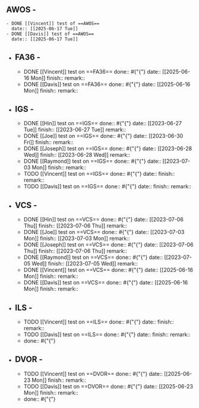 ## AWOS -
	- DONE [[Vincent]] test of ==AWOS==
	  date:: [[2025-06-17 Tue]]
	- DONE [[Davis]] test of ==AWOS==
	  date:: [[2025-06-17 Tue]]
- ## FA36 -
	- DONE [[Vincent]] test on ==FA36==
	  done:: #{"{"}
	  date:: [[2025-06-16 Mon]]
	  finish:: 
	  remark::
	- DONE [[Davis]] test on ==FA36==
	  done:: #{"{"}
	  date:: [[2025-06-16 Mon]]
	  finish::
	  remark::
- ## IGS -
	- DONE [[Hin]] test on ==IGS==
	  done:: #{"{"}
	  date:: [[2023-06-27 Tue]] 
	  finish:: [[2023-06-27 Tue]] 
	  remark::
	- DONE [[Joe]] test on ==IGS==
	  done:: #{"{"}
	  date:: [[2023-06-30 Fri]] 
	  finish::
	  remark::
	- DONE [[Joseph]] test on ==IGS==
	  done:: #{"{"}
	  date:: [[2023-06-28 Wed]] 
	  finish:: [[2023-06-28 Wed]] 
	  remark::
	- DONE [[Raymond]] test on ==IGS==
	  done:: #{"{"}
	  date:: [[2023-07-03 Mon]] 
	  finish::
	  remark::
	- TODO [[Vincent]] test on ==IGS==
	  done:: #{"{"}
	  date:: 
	  finish:: 
	  remark::
	- TODO [[Davis]] test on ==IGS==
	  done:: #{"{"}
	  date:: 
	  finish::
	  remark::
- ## VCS -
	- DONE [[Hin]] test on ==VCS==
	  done:: #{"{"}
	  date:: [[2023-07-06 Thu]] 
	  finish:: [[2023-07-06 Thu]] 
	  remark::
	- DONE [[Joe]] test on ==VCS==
	  done:: #{"{"}
	  date:: [[2023-07-03 Mon]] 
	  finish:: [[2023-07-03 Mon]] 
	  remark::
	- DONE [[Joseph]] test on ==VCS==
	  done:: #{"{"}
	  date:: [[2023-07-06 Thu]] 
	  finish:: [[2023-07-06 Thu]] 
	  remark::
	- DONE [[Raymond]] test on ==VCS==
	  done:: #{"{"}
	  date:: [[2023-07-05 Wed]] 
	  finish:: [[2023-07-05 Wed]] 
	  remark::
	- DONE [[Vincent]] test on ==VCS==
	  done:: #{"{"}
	  date:: [[2025-06-16 Mon]]
	  finish:: 
	  remark::
	- DONE [[Davis]] test on ==VCS==
	  done:: #{"{"}
	  date:: [[2025-06-16 Mon]]
	  finish:: 
	  remark::
- ## ILS -
	- TODO [[Vincent]] test on ==ILS==
	  done:: #{"{"}
	  date:: 
	  finish::
	  remark::
	- TODO [[Davis]] test on ==ILS==
	  done:: #{"{"}
	  date:: 
	  finish::
	  remark::
	- done:: #{"{"}
- ## DVOR -
	- TODO [[Vincent]] test on ==DVOR==
	  done:: #{"{"}
	  date:: [[2025-06-23 Mon]]
	  finish::
	  remark::
	- TODO [[Davis]] test on ==DVOR==
	  done:: #{"{"}
	  date:: [[2025-06-23 Mon]]
	  finish::
	  remark::
	- done:: #{"{"}